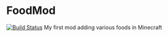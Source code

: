 # FoodMod
[![Build Status](https://travis-ci.org/firecrafty/FoodMod.svg?branch=develop)](https://travis-ci.org/firecrafty/FoodMod)
My first mod adding various foods in Minecraft
